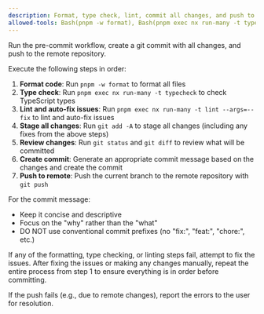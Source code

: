 ```yaml
---
description: Format, type check, lint, commit all changes, and push to remote
allowed-tools: Bash(pnpm -w format), Bash(pnpm exec nx run-many -t typecheck:*), Bash(pnpm exec nx run-many -t lint:*), Bash(pnpm exec nx run-many -t lint --args=--fix), Bash(git status:*), Bash(git diff:*), Bash(git branch:*), Bash(git add:*), Bash(git commit:*), Bash(git push:*)
---
```


Run the pre-commit workflow, create a git commit with all changes, and push to the remote repository.

Execute the following steps in order:

1. **Format code**: Run `pnpm -w format` to format all files
2. **Type check**: Run `pnpm exec nx run-many -t typecheck` to check TypeScript types
3. **Lint and auto-fix issues**: Run `pnpm exec nx run-many -t lint --args=--fix` to lint and auto-fix issues
4. **Stage all changes**: Run `git add -A` to stage all changes (including any fixes from the above steps)
5. **Review changes**: Run `git status` and `git diff` to review what will be committed
6. **Create commit**: Generate an appropriate commit message based on the changes and create the commit
7. **Push to remote**: Push the current branch to the remote repository with `git push`

For the commit message:
- Keep it concise and descriptive
- Focus on the "why" rather than the "what"
- DO NOT use conventional commit prefixes (no "fix:", "feat:", "chore:", etc.)

If any of the formatting, type checking, or linting steps fail, attempt to fix the issues. After fixing the issues or making any changes manually, repeat the entire process from step 1 to ensure everything is in order before committing.

If the push fails (e.g., due to remote changes), report the errors to the user for resolution.
